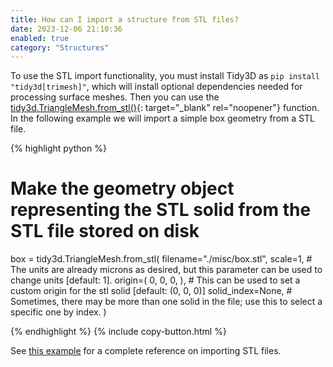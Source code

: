 ```yaml
---
title: How can I import a structure from STL files?
date: 2023-12-06 21:10:36
enabled: true
category: "Structures"
---
```

To use the STL import functionality, you must install Tidy3D as&nbsp;`pip install "tidy3d[trimesh]"`, which will install optional dependencies needed for processing surface meshes. Then you can use the [tidy3d.TriangleMesh.from\_stl()](https://docs.flexcompute.com/projects/tidy3d/en/latest/_autosummary/tidy3d.TriangleMesh.html#tidy3d.TriangleMesh.from_stl){: target="_blank" rel="noopener"} function. In the following example we will import a simple box geometry from a STL file.

<div markdown class="code-snippet">{% highlight python %}

# Make the geometry object representing the STL solid from the STL file stored on disk
box = tidy3d.TriangleMesh.from_stl(
    filename="./misc/box.stl",
    scale=1,  # The units are already microns as desired, but this parameter can be used to change units [default: 1].
    origin=(
        0,
        0,
        0,
    ),  # This can be used to set a custom origin for the stl solid [default: (0, 0, 0)]
    solid_index=None,  # Sometimes, there may be more than one solid in the file; use this to select a specific one by index.
)

{% endhighlight %}
{% include copy-button.html %}</div>

See [this example](https://www.flexcompute.com/tidy3d/examples/notebooks/STLImport/) for a complete reference on importing STL files.
